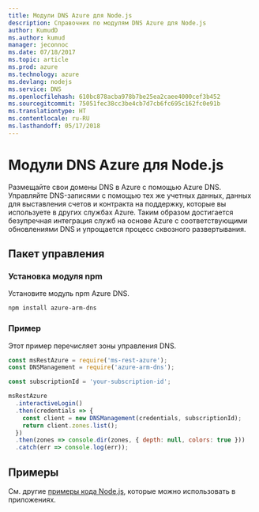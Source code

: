 ```yaml
---
title: Модули DNS Azure для Node.js
description: Справочник по модулям DNS Azure для Node.js
author: KumudD
ms.author: kumud
manager: jeconnoc
ms.date: 07/18/2017
ms.topic: article
ms.prod: azure
ms.technology: azure
ms.devlang: nodejs
ms.service: DNS
ms.openlocfilehash: 610bc878acba978b7be25ea2caee4000cef3b452
ms.sourcegitcommit: 75051fec38cc3be4cb7d7cb6fc695c162fc0e91b
ms.translationtype: HT
ms.contentlocale: ru-RU
ms.lasthandoff: 05/17/2018
---
```

# <a name="azure-dns-modules-for-nodejs"></a>Модули DNS Azure для Node.js

Размещайте свои домены DNS в Azure с помощью Azure DNS. Управляйте DNS-записями с помощью тех же учетных данных, данных для выставления счетов и контракта на поддержку, которые вы используете в других службах Azure. Таким образом достигается безупречная интеграция служб на основе Azure с соответствующими обновлениями DNS и упрощается процесс сквозного развертывания.

## <a name="management-package"></a>Пакет управления

### <a name="install-the-npm-module"></a>Установка модуля npm

Установите модуль npm Azure DNS.

```bash
npm install azure-arm-dns
```

### <a name="example"></a>Пример

Этот пример перечисляет зоны управления DNS.

```javascript
const msRestAzure = require('ms-rest-azure');
const DNSManagement = require('azure-arm-dns');

const subscriptionId = 'your-subscription-id';

msRestAzure
  .interactiveLogin()
  .then(credentials => {
    const client = new DNSManagement(credentials, subscriptionId);
    return client.zones.list();
  })
  .then(zones => console.dir(zones, { depth: null, colors: true }))
  .catch(err => console.log(err));
```

## <a name="samples"></a>Примеры

См. другие [примеры кода Node.js](https://azure.microsoft.com/resources/samples/?platform=nodejs), которые можно использовать в приложениях.
